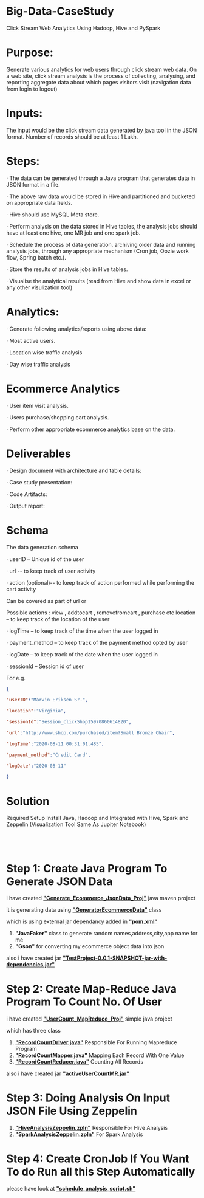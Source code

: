 # Big-Data-CaseStudy
Click Stream Web Analytics Using Hadoop, Hive and PySpark


# Purpose:

Generate various analytics for web users through click stream web data. On a web site, click stream analysis is the process of collecting, analysing, and reporting aggregate data about which pages visitors visit (navigation data from login to logout)

# Inputs:

The input would be the click stream data generated by java tool in the JSON format. Number of records should be at least 1 Lakh.

# Steps:

· The data can be generated through a Java program that generates data in JSON format in a file.

· The above raw data would be stored in Hive and partitioned and bucketed on appropriate data fields.

· Hive should use MySQL Meta store.

· Perform analysis on the data stored in Hive tables, the analysis jobs should have at least one hive, one MR job and one spark job.

· Schedule the process of data generation, archiving older data and running analysis jobs, through any appropriate mechanism (Cron job, Oozie work flow, Spring batch etc.).

· Store the results of analysis jobs in Hive tables.

· Visualise the analytical results (read from Hive and show data in excel or any other visulization tool)

# Analytics:

· Generate following analytics/reports using above data:

· Most active users.

· Location wise traffic analysis

· Day wise traffic analysis

# Ecommerce Analytics

· User item visit analysis.

· Users purchase/shopping cart analysis.

· Perform other appropriate ecommerce analytics base on the data.

# Deliverables

· Design document with architecture and table details:

· Case study presentation:

· Code Artifacts:

· Output report:

# Schema

The data generation schema

· userID – Unique id of the user

· url -- to keep track of user activity

· action (optional)-- to keep track of action performed while performing the cart activity

Can be covered as part of url or

Possible actions : view , addtocart , removefromcart , purchase etc location – to keep track of the location of the user

· logTime – to keep track of the time when the user logged in

· payment_method – to keep track of the payment method opted by user

· logDate – to keep track of the date when the user logged in

· sessionId – Session id of user

For e.g.
```json
{

"userID":"Marvin Eriksen Sr.",

"location":"Virginia",

"sessionId":"Session_clickShop15970860614820",

"url":"http://www.shop.com/purchased/item?Small Bronze Chair",

"logTime":"2020-08-11 00:31:01.485",

"payment_method":"Credit Card",

"logDate":"2020-08-11"

} 
```
# Solution

Required Setup
Install Java, Hadoop and Integrated with Hive, Spark and Zeppelin (Visualization Tool Same As Jupiter Notebook) 
</br></br></br></br>
# Step 1: Create Java Program To Generate JSON Data
i have created [<b>"Generate_Ecommerce_JsonData_Proj"</b>](https://github.com/kiranugalmugale15/Big-Data-CaseStudy/tree/main/Generate_Ecommerce_JsonData_Proj) java maven project

it is generating data using [<b>"GeneratorEcommerceData"</b>](https://github.com/kiranugalmugale15/Big-Data-CaseStudy/blob/main/Generate_Ecommerce_JsonData_Proj/src/main/java/GeneratorEcommerceData.java) class 

which is using external jar dependancy added in [<b>"pom.xml"</b>](https://github.com/kiranugalmugale15/Big-Data-CaseStudy/blob/main/Generate_Ecommerce_JsonData_Proj/pom.xml)
1. <b>"JavaFaker"</b> class to generate random names,address,city,app name for me
2. <b>"Gson"</b> for converting my ecommerce object data into json

also i have created jar [<b>"TestProject-0.0.1-SNAPSHOT-jar-with-dependencies.jar"</b>](https://github.com/kiranugalmugale15/Big-Data-CaseStudy/tree/main/Generate_Ecommerce_JsonData_Proj/target)


# Step 2: Create Map-Reduce Java Program To Count No. Of User
i have created [<b>"UserCount_MapReduce_Proj"</b>]([https://github.com/kiranugalmugale15/Big-Data-CaseStudy/tree/main/Generate_Ecommerce_JsonData_Proj](https://github.com/kiranugalmugale15/Big-Data-CaseStudy/tree/main/UserCount_MapReduce_Proj)) simple java project

which has three class 
1. [<b>"RecordCountDriver.java"</b>](https://github.com/kiranugalmugale15/Big-Data-CaseStudy/blob/main/UserCount_MapReduce_Proj/RecordCountDriver.java) Responsible For Running Mapreduce Program
2. [<b>"RecordCountMapper.java"</b>](https://github.com/kiranugalmugale15/Big-Data-CaseStudy/blob/main/UserCount_MapReduce_Proj/RecordCountMapper.java) Mapping Each Record With One Value
3. [<b>"RecordCountReducer.java"</b>](https://github.com/kiranugalmugale15/Big-Data-CaseStudy/blob/main/UserCount_MapReduce_Proj/RecordCountReducer.java) Counting All Records

also i have created jar [<b>"activeUserCountMR.jar"</b>](https://github.com/kiranugalmugale15/Big-Data-CaseStudy/tree/main/UserCount_MapReduce_Proj)

# Step 3: Doing Analysis On Input JSON File Using Zeppelin
1. [<b>"HiveAnalysisZeppelin.zpln"</b>](https://github.com/kiranugalmugale15/Big-Data-CaseStudy/blob/main/ZeppelinNotBooks/HiveAnalysisZeppelin.zpln) Responsible For Hive Analysis
2. [<b>"SparkAnalysisZeppelin.zpln"</b>](https://github.com/kiranugalmugale15/Big-Data-CaseStudy/blob/main/ZeppelinNotBooks/SparkAnalysisZeppelin.zpln) For Spark Analysis

# Step 4: Create CronJob If You Want To do Run all this Step Automatically
please have look at [<b>"schedule_analysis_script.sh"</b>](https://github.com/kiranugalmugale15/Big-Data-CaseStudy/edit/main/CronJob%20Script/schedule_analysis_script.sh)

